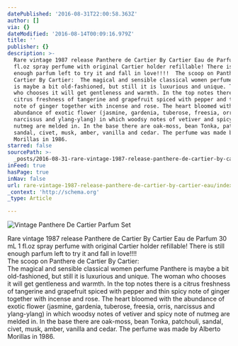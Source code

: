 ```yaml
---
datePublished: '2016-08-31T22:00:58.363Z'
author: []
via: {}
dateModified: '2016-08-14T00:09:16.979Z'
title: ''
publisher: {}
description: >-
  Rare vintage 1987 release Panthere de Cartier By Cartier Eau de Parfum 30 mL 1
  fl.oz spray perfume with original Cartier holder refillable! There is still
  enough parfum left to try it and fall in love!!!!  The scoop on Panthere de
  Cartier By Cartier:  The magical and sensible classical women perfume Panthere
  is maybe a bit old-fashioned, but still it is luxurious and unique. The woman
  who chooses it will get gentleness and warmth. In the top notes there is a
  citrus freshness of tangerine and grapefruit spiced with pepper and thin spicy
  note of ginger together with incense and rose. The heart bloomed with the
  abundance of exotic flower (jasmine, gardenia, tuberose, freesia, orris,
  narcissus and ylang-ylang) in which woodsy notes of vetiver and spicy note of
  nutmeg are melded in. In the base there are oak-moss, bean Tonka, patchouli,
  sandal, civet, musk, amber, vanilla and cedar. The perfume was made by Alberto
  Morillas in 1986. 
starred: false
sourcePath: >-
  _posts/2016-08-31-rare-vintage-1987-release-panthere-de-cartier-by-cartier-eau.md
inFeed: true
hasPage: true
inNav: false
url: rare-vintage-1987-release-panthere-de-cartier-by-cartier-eau/index.html
_context: 'http://schema.org'
_type: Article

---
```

![Vintage Panthere De Cartier Parfum Set
](https://the-grid-user-content.s3-us-west-2.amazonaws.com/32f6802c-4f0d-4f9c-89af-2c85b3140792.jpg)

Rare vintage 1987 release Panthere de Cartier By Cartier Eau de Parfum 30 mL 1 fl.oz spray perfume with original Cartier holder refillable! There is still enough parfum left to try it and fall in love!!!!  
The scoop on Panthere de Cartier By Cartier:  
The magical and sensible classical women perfume Panthere is maybe a bit old-fashioned, but still it is luxurious and unique. The woman who chooses it will get gentleness and warmth. In the top notes there is a citrus freshness of tangerine and grapefruit spiced with pepper and thin spicy note of ginger together with incense and rose. The heart bloomed with the abundance of exotic flower (jasmine, gardenia, tuberose, freesia, orris, narcissus and ylang-ylang) in which woodsy notes of vetiver and spicy note of nutmeg are melded in. In the base there are oak-moss, bean Tonka, patchouli, sandal, civet, musk, amber, vanilla and cedar. The perfume was made by Alberto Morillas in 1986\.
